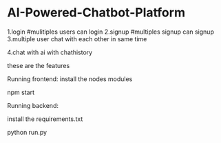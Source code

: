 # AI-Powered-Chatbot-Platform

1.login #mulitiples users can login
2.signup #multiples signup can signup
3.multiple user chat with each other in same time

4.chat with ai with chathistory

these are the features

Running frontend:
install the nodes modules

npm start


Running backend:

install the requirements.txt

python run.py
